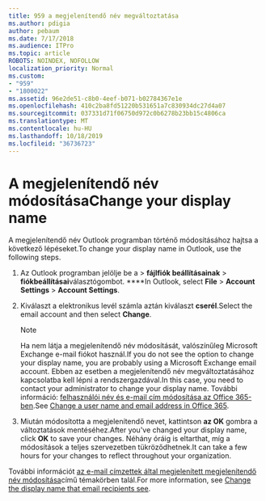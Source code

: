 ```yaml
---
title: 959 a megjelenítendő név megváltoztatása
ms.author: pdigia
author: pebaum
ms.date: 7/17/2018
ms.audience: ITPro
ms.topic: article
ROBOTS: NOINDEX, NOFOLLOW
localization_priority: Normal
ms.custom:
- "959"
- "1800022"
ms.assetid: 96e2de51-c8b0-4eef-b071-b02784367e1e
ms.openlocfilehash: 410c2ba8fd51220b531651a7c830934dc27d4a07
ms.sourcegitcommit: 037331d71f06750d972c0b6278b23bb15c4806ca
ms.translationtype: MT
ms.contentlocale: hu-HU
ms.lasthandoff: 10/18/2019
ms.locfileid: "36736723"
---
```

# <a name="change-your-display-name"></a><span data-ttu-id="a2325-102">A megjelenítendő név módosítása</span><span class="sxs-lookup"><span data-stu-id="a2325-102">Change your display name</span></span>
  
<span data-ttu-id="a2325-103">A megjelenítendő név Outlook programban történő módosításához hajtsa a következő lépéseket.</span><span class="sxs-lookup"><span data-stu-id="a2325-103">To change your display name in Outlook, use the following steps.</span></span>
  
1. <span data-ttu-id="a2325-104">Az Outlook programban jelölje be a \> **fájlfiók beállításainak** \> **fiókbeállításai**választógombot. \*\*\*\*</span><span class="sxs-lookup"><span data-stu-id="a2325-104">In Outlook, select **File** \> **Account Settings** \> **Account Settings**.</span></span>

2. <span data-ttu-id="a2325-105">Kiválaszt a elektronikus levél számla aztán kiválaszt **cserél**.</span><span class="sxs-lookup"><span data-stu-id="a2325-105">Select the email account and then select **Change**.</span></span>

    > [!NOTE]
    > <span data-ttu-id="a2325-106">Ha nem látja a megjelenítendő név módosítását, valószínűleg Microsoft Exchange e-mail fiókot használ.</span><span class="sxs-lookup"><span data-stu-id="a2325-106">If you do not see the option to change your display name, you are probably using a Microsoft Exchange email account.</span></span> <span data-ttu-id="a2325-107">Ebben az esetben a megjelenítendő név megváltoztatásához kapcsolatba kell lépni a rendszergazdával.</span><span class="sxs-lookup"><span data-stu-id="a2325-107">In this case, you need to contact your administrator to change your display name.</span></span> <span data-ttu-id="a2325-108">További információ: [felhasználói név és e-mail cím módosítása az Office 365-ben](https://docs.microsoft.com/office365/admin/add-users/change-a-user-name-and-email-address).</span><span class="sxs-lookup"><span data-stu-id="a2325-108">See [Change a user name and email address in Office 365](https://docs.microsoft.com/office365/admin/add-users/change-a-user-name-and-email-address).</span></span>
  
3. <span data-ttu-id="a2325-109">Miután módosította a megjelenítendő nevet, kattintson **az OK** gombra a változtatások mentéséhez.</span><span class="sxs-lookup"><span data-stu-id="a2325-109">After you've changed your display name, click **OK** to save your changes.</span></span> <span data-ttu-id="a2325-110">Néhány óráig is eltarthat, míg a módosítások a teljes szervezetben tükröződhetnek.</span><span class="sxs-lookup"><span data-stu-id="a2325-110">It can take a few hours for your changes to reflect throughout your organization.</span></span>

<span data-ttu-id="a2325-111">További információt [az e-mail címzettek által megjelenített megjelenítendő név módosítása](https://support.office.com/article/2b53331a-ba2a-4803-88dc-ac9fe376c8a9.aspx)című témakörben talál.</span><span class="sxs-lookup"><span data-stu-id="a2325-111">For more information, see [Change the display name that email recipients see](https://support.office.com/article/2b53331a-ba2a-4803-88dc-ac9fe376c8a9.aspx).</span></span>
  